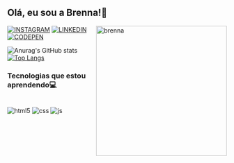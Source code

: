 ## Olá, eu sou a Brenna!💜

<div> <img align="right" alt="brenna" height="300" src="https://cdn.picrew.me/shareImg/org/202303/1524872_KRF9hZBq.png" />
</div>

[![INSTAGRAM](https://img.shields.io/badge/Instagram-E4405F?style=for-the-badge&logo=instagram&logoColor=white)](https://www.instagram.com/brenna.css/)
[![LINKEDIN](https://img.shields.io/badge/LinkedIn-0077B5?style=for-the-badge&logo=linkedin&logoColor=white)](https://www.linkedin.com/in/brennaabreu/)
[![CODEPEN](https://img.shields.io/badge/Codepen-000000?style=for-the-badge&logo=codepen&logoColor=white)](https://codepen.io/Brenna-Abreu)


![Anurag's GitHub stats](https://github-readme-stats.vercel.app/api?username=brennaabreu&show_icons=true&theme=midnight-purple)
[![Top Langs](https://github-readme-stats.vercel.app/api/top-langs/?username=brennaabreu&layout=compact)](https://github.com/anuraghazra/github-readme-stats)

### Tecnologias que estou aprendendo💻

<div style="display: inline_block"><br>
  <img align="center" alt="html5" src="https://img.shields.io/badge/HTML5-E34F26?style=for-the-badge&logo=html5&logoColor=white" />
  <img align="center" alt="css" src="https://img.shields.io/badge/CSS3-1572B6?style=for-the-badge&logo=css3&logoColor=white" />
    <img align="center" alt="js" src="https://img.shields.io/badge/JavaScript-F7DF1E?style=for-the-badge&logo=javascript&logoColor=black" />
</div>

